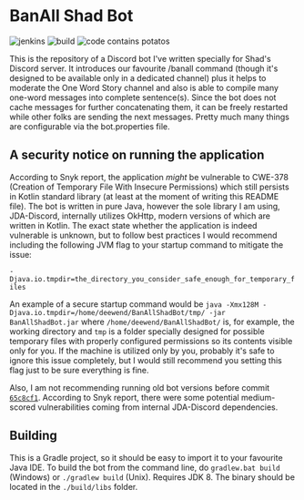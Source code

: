 # BanAll Shad Bot

![jenkins](https://img.shields.io/badge/Jenkins-What%20is%20that-red)
![build](https://img.shields.io/badge/Build-dying-red)
![code contains potatos](https://img.shields.io/badge/Code%20contains-potatos-blue)

This is the repository of a Discord bot I've written specially for
Shad's Discord server. It introduces our favourite /banall command
(though it's designed to be available only in a dedicated channel)
plus it helps to moderate the One Word Story channel and also is
able to compile many one-word messages into complete sentence(s).
Since the bot does not cache messages for further concatenating them,
it can be freely restarted while other folks are sending the next
messages. Pretty much many things are configurable via the bot.properties
file.

## A security notice on running the application
According to Snyk report, the application *might* be vulnerable to
CWE-378 (Creation of Temporary File With Insecure Permissions) which
still persists in Kotlin standard library (at least at the moment of
writing this README file). The bot is written in pure Java, however
the sole library I am using, JDA-Discord, internally utilizes OkHttp,
modern versions of which are written in Kotlin. The exact state whether
the application is indeed vulnerable is unknown, but to follow best
practices I would recommend including the following JVM flag to your
startup command to mitigate the issue:

`-Djava.io.tmpdir=the_directory_you_consider_safe_enough_for_temporary_files`

An example of a secure startup command would be
`java -Xmx128M -Djava.io.tmpdir=/home/deewend/BanAllShadBot/tmp/ -jar BanAllShadBot.jar`
where `/home/deewend/BanAllShadBot/` is, for example, the working directory
and `tmp` is a folder specially designed for possible temporary files
with properly configured permissions so its contents visible only for you.
If the machine is utilized only by you, probably it's safe to ignore this issue
completely, but I would still recommend you setting this flag just to be
sure everything is fine.

Also, I am not recommending running old bot versions before commit
[`65c8cf1`](https://github.com/minecraft8997/BanAllShadBot/commit/65c8cf1d829ef874229ac0060753006a24258b40).
According to Snyk report, there were some potential medium-scored vulnerabilities
coming from internal JDA-Discord dependencies.

## Building
This is a Gradle project, so it should be easy to import it to your
favourite Java IDE. To build the bot from the command line, do
`gradlew.bat build` (Windows) or `./gradlew build` (Unix). Requires
JDK 8. The binary should be located in the `./build/libs` folder.